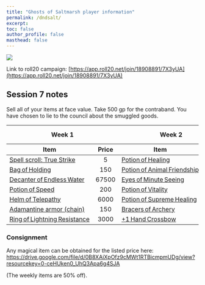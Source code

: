 ```yaml
---
title: "Ghosts of Saltmarsh player information"
permalink: /dndsalt/
excerpt: 
toc: false
author_profile: false
masthead: false
---
```


![](https://files.d20.io/images/80411677/2YjtcD7blVP_p5K2D7cJgw/max.png?1556830272)

Link to roll20 campaign: [https://app.roll20.net/join/18908891/7X3yUA](https://app.roll20.net/join/18908891/7X3yUA)

## Session 7 notes

Sell all of your items at face value. Take 500 gp for the contraband. You have chosen to lie to the council about the smuggled goods.

<table>
  <thead>
    <tr>
      <th colspan="2">Week 1</th>
      <th colspan="2">Week 2</th>
      <th colspan="2">Week 3</th>
    </tr>
    <tr>
      <th>Item</th>
      <th style="text-align:center;">Price</th>
      <th>Item</th>
      <th style="text-align:center;">Price</th>
      <th></th>
      <th></th>
    </tr>
  </thead>
  <tbody>
    <tr>
      <td><a href="https://roll20.net/compendium/dnd5e/True%20Strike" target="_blank">Spell scroll: True Strike</a></td>
      <td style="text-align:center;">5</td>
      <td><a href="https://roll20.net/compendium/dnd5e/Potion%20of%20Healing" target="_blank">Potion of Healing</a></td>
      <td style="text-align:center;">25</td>
      <td></td><td></td>
    </tr>
    <tr>
      <td><a href="https://roll20.net/compendium/dnd5e/Bag%20of%20Holding" target="_blank">Bag of Holding</a></td>
      <td style="text-align:center;">150</td>
      <td><a href="https://roll20.net/compendium/dnd5e/Potion%20of%20Animal%20Friendship" target="_blank">Potion of Animal Friendship</a></td>
      <td style="text-align:center;">100</td>
      <td></td><td></td>
    </tr>
    <tr>
      <td><a href="https://roll20.net/compendium/dnd5e/Decanter%20of%20Endless%20Water" target="_blank">Decanter of Endless Water</a></td>
      <td style="text-align:center;">67500</td>
      <td><a href="https://roll20.net/compendium/dnd5e/Eyes%20of%20Minute%20Seeing" target="_blank">Eyes of Minute Seeing</a></td>
      <td style="text-align:center;">1250</td>
      <td></td><td></td>
    </tr>
    <tr>
      <td><a href="https://roll20.net/compendium/dnd5e/Potion%20of%20Speed" target="_blank">Potion of Speed</a></td>
      <td style="text-align:center;">200</td>
      <td><a href="https://roll20.net/compendium/dnd5e/Potion%20of%20Vitality" target="_blank">Potion of Vitality</a></td>
      <td style="text-align:center;">480</td>
      <td></td><td></td>
    </tr>
    <tr>
      <td><a href="https://roll20.net/compendium/dnd5e/Helm%20of%20Telepathy" target="_blank">Helm of Telepathy</a></td>
      <td style="text-align:center;">6000</td>
      <td><a href="https://roll20.net/compendium/dnd5e/Potion%20of%20Supreme%20Healing" target="_blank">Potion of Supreme Healing</a></td>
      <td style="text-align:center;">675</td>
      <td></td><td></td>
    </tr>
    <tr>
      <td><a href="https://roll20.net/compendium/dnd5e/Items%3AAdamantine%20Chain%20Mail" target="_blank">Adamantine armor (chain)</a></td>
      <td style="text-align:center;">150</td>
      <td><a href="https://roll20.net/compendium/dnd5e/Bracers%20of%20Archery" target="_blank">Bracers of Archery</a></td>
      <td style="text-align:center;">1000</td>
      <td></td><td></td>
    </tr>
    <tr>
      <td><a href="https://roll20.net/compendium/dnd5e/Ring%20of%20Lightning%20Resistance" target="_blank">Ring of Lightning Resistance</a></td>
      <td style="text-align:center;">3000</td>
      <td><a href="https://roll20.net/compendium/dnd5e/Items%3AHand%20Crossbow%20%2B1" target="_blank">+1 Hand Crossbow</a></td>
      <td style="text-align:center;">540</td>
      <td></td><td></td>
    </tr>
  </tbody>
</table>



### Consignment

Any magical item can be obtained for the listed price here: https://drive.google.com/file/d/0B8XAiXpOfz9cMWt1RTBicmpmUDg/view?resourcekey=0-ceHUken0_UhQ3Apa6g4SJA

(The weekly items are 50% off).
